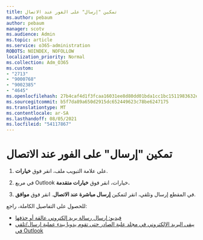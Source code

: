 ```yaml
---
title: تمكين "إرسال" على الفور عند الاتصال
ms.author: pebaum
author: pebaum
manager: scotv
ms.audience: Admin
ms.topic: article
ms.service: o365-administration
ROBOTS: NOINDEX, NOFOLLOW
localization_priority: Normal
ms.collection: Adm_O365
ms.custom:
- "2713"
- "9000768"
- "9002385"
- "4645"
ms.openlocfilehash: 27b4caf4d1f3fcaa16031ee8d80dd01bda1cc1bc1511983632ebbabf82f8ecbc
ms.sourcegitcommit: b5f7da89a650d2915dc652449623c78be6247175
ms.translationtype: MT
ms.contentlocale: ar-SA
ms.lasthandoff: 08/05/2021
ms.locfileid: "54117867"
---
```

# <a name="enable-send-immediately-when-connected"></a>تمكين "إرسال" على الفور عند الاتصال
 
1. على علامة التبويب ملف، انقر فوق **خيارات**.

2. في مربع Outlook خيارات، انقر فوق **خيارات متقدمة.**

3. في المقطع إرسال وتلقي، انقر لتمكين **إرسال مباشرة عند الاتصال**. انقر فوق **موافق**.

للحصول على التفاصيل الكاملة، راجع:
- [فيديو: إرسال رسالة بريد إلكتروني عالقة أو حذفها](https://support.office.com/article/Video-Send-or-delete-an-email-stuck-in-your-outbox-26d5d34a-4e5f-444a-a9e8-44db04a94dec) 
- [يبقى البريد الإلكتروني في مجلد علبة الصادر حتى تقوم يدويا ببدء عملية إرسال/تلقي في Outlook](https://support.microsoft.com/help/2797572/email-stays-in-the-outbox-folder-until-you-manually-initiate-a-send-re)
